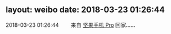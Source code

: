 layout: weibo
date: 2018-03-23 01:26:44
---
2018-03-23 01:26:44  &nbsp;&nbsp;&nbsp;&nbsp;&nbsp;&nbsp; 来自 <a href="http://app.weibo.com/t/feed/Z4AgP" rel="nofollow">坚果手机 Pro</a>
回家…… ​​​
